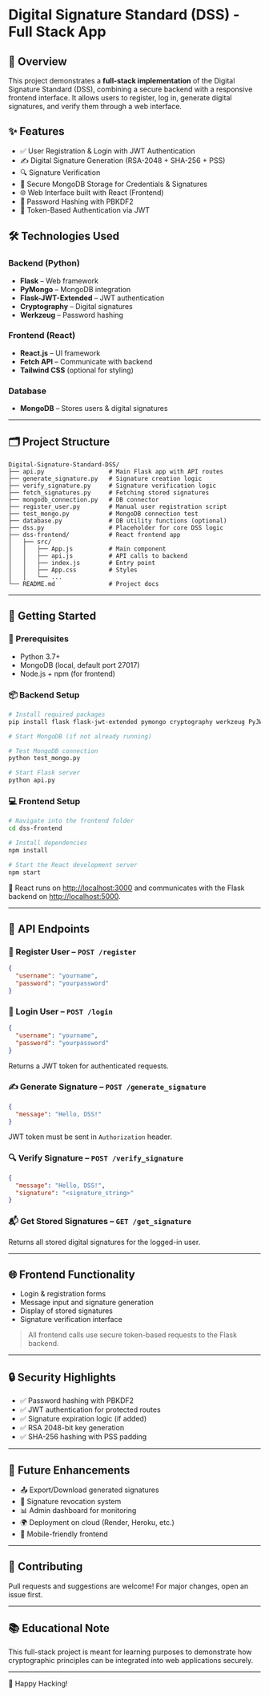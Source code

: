 # Digital Signature Standard (DSS) - Full Stack App

## 🔐 Overview
This project demonstrates a **full-stack implementation** of the Digital Signature Standard (DSS), combining a secure backend with a responsive frontend interface. It allows users to register, log in, generate digital signatures, and verify them through a web interface.

## ✨ Features
- ✅ User Registration & Login with JWT Authentication
- ✍️ Digital Signature Generation (RSA-2048 + SHA-256 + PSS)
- 🔍 Signature Verification
- 💾 Secure MongoDB Storage for Credentials & Signatures
- 🌐 Web Interface built with React (Frontend)
- 🔐 Password Hashing with PBKDF2
- 🔄 Token-Based Authentication via JWT

## 🛠 Technologies Used

### Backend (Python)
- **Flask** – Web framework
- **PyMongo** – MongoDB integration
- **Flask-JWT-Extended** – JWT authentication
- **Cryptography** – Digital signatures
- **Werkzeug** – Password hashing

### Frontend (React)
- **React.js** – UI framework
- **Fetch API** – Communicate with backend
- **Tailwind CSS** (optional for styling)

### Database
- **MongoDB** – Stores users & digital signatures

---

## 🗂️ Project Structure

```
Digital-Signature-Standard-DSS/
├── api.py                  # Main Flask app with API routes
├── generate_signature.py   # Signature creation logic
├── verify_signature.py     # Signature verification logic
├── fetch_signatures.py     # Fetching stored signatures
├── mongodb_connection.py   # DB connector
├── register_user.py        # Manual user registration script
├── test_mongo.py           # MongoDB connection test
├── database.py             # DB utility functions (optional)
├── dss.py                  # Placeholder for core DSS logic
├── dss-frontend/           # React frontend app
│   ├── src/
│   │   ├── App.js          # Main component
│   │   ├── api.js          # API calls to backend
│   │   ├── index.js        # Entry point
│   │   ├── App.css         # Styles
│   │   └── ...
└── README.md               # Project docs
```

---

## 🚀 Getting Started

### 🔧 Prerequisites
- Python 3.7+
- MongoDB (local, default port 27017)
- Node.js + npm (for frontend)

### 📦 Backend Setup
```bash
# Install required packages
pip install flask flask-jwt-extended pymongo cryptography werkzeug PyJWT flask-cors

# Start MongoDB (if not already running)

# Test MongoDB connection
python test_mongo.py

# Start Flask server
python api.py
```

### 💻 Frontend Setup
```bash
# Navigate into the frontend folder
cd dss-frontend

# Install dependencies
npm install

# Start the React development server
npm start
```

📍 React runs on [http://localhost:3000](http://localhost:3000) and communicates with the Flask backend on [http://localhost:5000](http://localhost:5000).

---

## 🔗 API Endpoints

### 📝 Register User – `POST /register`
```json
{
  "username": "yourname",
  "password": "yourpassword"
}
```

### 🔐 Login User – `POST /login`
```json
{
  "username": "yourname",
  "password": "yourpassword"
}
```
Returns a JWT token for authenticated requests.

### ✍️ Generate Signature – `POST /generate_signature`
```json
{
  "message": "Hello, DSS!"
}
```
JWT token must be sent in `Authorization` header.

### 🔍 Verify Signature – `POST /verify_signature`
```json
{
  "message": "Hello, DSS!",
  "signature": "<signature_string>"
}
```

### 📬 Get Stored Signatures – `GET /get_signature`
Returns all stored digital signatures for the logged-in user.

---

## 🌐 Frontend Functionality
- Login & registration forms
- Message input and signature generation
- Display of stored signatures
- Signature verification interface

> All frontend calls use secure token-based requests to the Flask backend.

---

## 🔒 Security Highlights
- ✅ Password hashing with PBKDF2
- ✅ JWT authentication for protected routes
- ✅ Signature expiration logic (if added)
- ✅ RSA 2048-bit key generation
- ✅ SHA-256 hashing with PSS padding

---

## 📌 Future Enhancements
- 📤 Export/Download generated signatures
- 📄 Signature revocation system
- 📊 Admin dashboard for monitoring
- 🌍 Deployment on cloud (Render, Heroku, etc.)
- 📱 Mobile-friendly frontend

---

## 🤝 Contributing
Pull requests and suggestions are welcome! For major changes, open an issue first.

---

## 📚 Educational Note
This full-stack project is meant for learning purposes to demonstrate how cryptographic principles can be integrated into web applications securely.

---

🚀 Happy Hacking!


